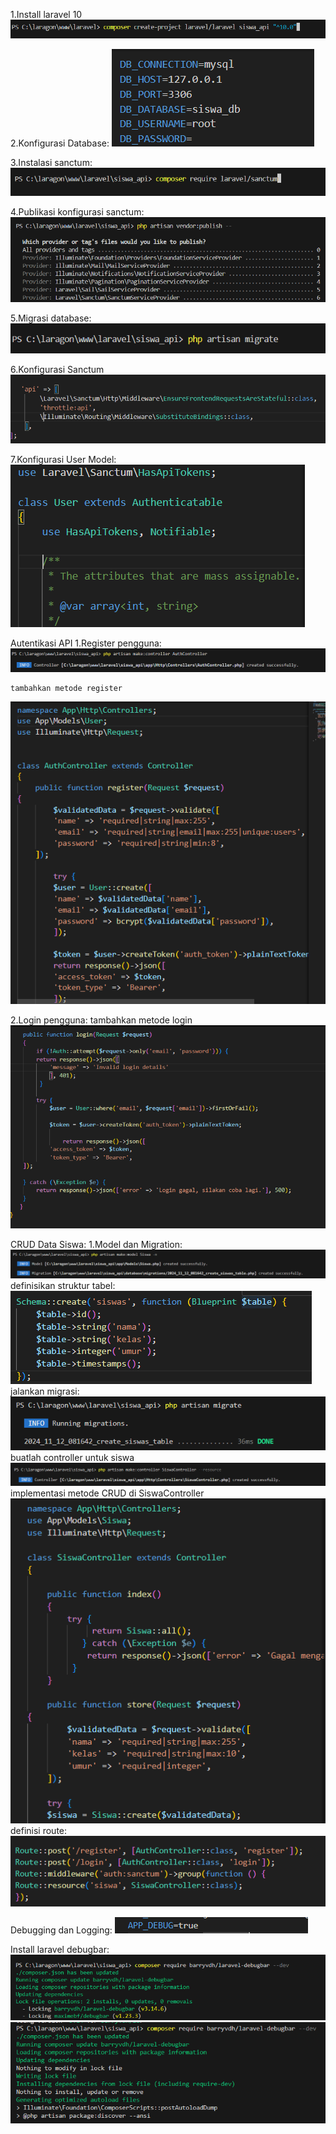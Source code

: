 1.Install laravel 10
![Srcreenshot siswa_api](images/installlaravel.png)

2.Konfigurasi Database:
![Srcreenshot siswa_api](images/konfigurasi.png)

3.Instalasi sanctum:
![Srcreenshot siswa_api](images/sanctum.png)

4.Publikasi konfigurasi sanctum:
![Srcreenshot siswa_api](images/konfigurasi_sanctum.png)

5.Migrasi database:
![Srcreenshot siswa_api](images/migrasi.png)

6.Konfigurasi Sanctum
![Srcreenshot siswa_api](images/kernel.png)

7.Konfigurasi User Model:
![Srcreenshot siswa_api](images/model_user.png)

Autentikasi API
1.Register pengguna:
![Srcreenshot siswa_api](images/image-1.png)

    tambahkan metode register
![Srcreenshot siswa_api](images/image.png)

2.Login pengguna:
    tambahkan metode login
![Srcreenshot siswa_api](images/image1.png)

CRUD Data Siswa:
1.Model dan Migration:
![Srcreenshot siswa_api](images/image2.png)
definisikan struktur tabel:
 ![Srcreenshot siswa_api](images/image3.png)
    jalankan migrasi:
 ![Srcreenshot siswa_api](images/image4.png)
    buatlah controller untuk siswa
 ![Srcreenshot siswa_api](images/image5.png)
    implementasi metode CRUD di SiswaController
 ![Srcreenshot siswa_api](images/image6.png)
    definisi route:
 ![Srcreenshot siswa_api](images/image7.png)

 Debugging dan Logging:
 ![Srcreenshot siswa_api](images/image8.png)

 Install laravel debugbar:
 ![Srcreenshot siswa_api](images/image9.png)
 ![Srcreenshot siswa_api](images/image10.png)
 